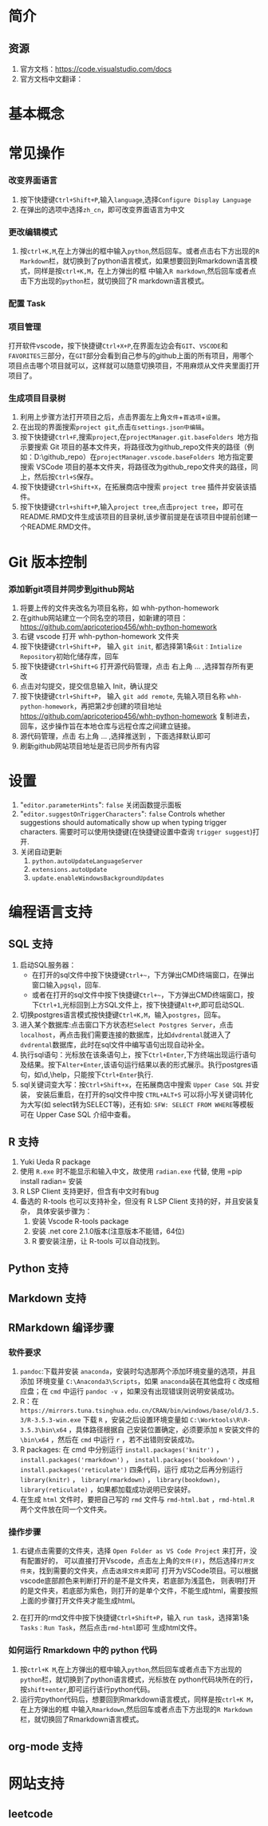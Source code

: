 # 简介

## 资源
1. 官方文档：https://code.visualstudio.com/docs
2. 官方文档中文翻译：

# 基本概念

# 常见操作
### 改变界面语言
1. 按下快捷键`Ctrl+Shift+P`,输入`language`,选择`Configure Display Language`
2. 在弹出的选项中选择`zh_cn`，即可改变界面语言为中文


### 更改编辑模式
1. 按`ctrl+K,M`,在上方弹出的框中输入`python`,然后回车。或者点击右下方出现的`R Markdown`栏，就切换到了python语言模式，如果想要回到Rmarkdown语言模式，同样是按`ctrl+K,M`，在上方弹出的框
   中输入`R markdown`,然后回车或者点击下方出现的`python`栏，就切换回了R markdown语言模式。 
### 配置 Task

### 项目管理
打开软件vscode，按下快捷键`Ctrl+X+P`,在界面左边会有`GIT`、`VSCODE`和`FAVORITES`三部分，在`GIT`部分会看到自己参与的github上面的所有项目，用哪个项目点击哪个项目就可以，这样就可以随意切换项目，不用麻烦从文件夹里面打开项目了。
### 生成项目目录树
1. 利用上步骤方法打开项目之后，点击界面左上角`文件`+`首选项`+`设置`。
2. 在出现的界面搜索`project git`,点击`在settings.json中编辑`。
3. 按下快捷键`Ctrl+F`,搜索`project`,在`projectManager.git.baseFolders `地方指示要搜索 Git 项目的基本文件夹，将路径改为github_repo文件夹的路径（例如：D:\\github_repo）在`projectManager.vscode.baseFolders `地方指定要搜索 VSCode 项目的基本文件夹，将路径改为github_repo文件夹的路径，同上，然后按`Ctrl+S`保存。
4. 按下快捷键`Ctrl+Shift+X`，在拓展商店中搜索 `project tree` 插件并安装该插件。
5. 按下快捷键`Ctrl+shift+P`,输入`project tree`,点击`project tree`，即可在README.RMD文件生成该项目的目录树,该步骤前提是在该项目中提前创建一个README.RMD文件。
# Git 版本控制
### 添加新git项目并同步到github网站
1. 将要上传的文件夹改名为项目名称，如 whh-python-homework
2. 在github网站建立一个同名空的项目，如新建的项目：
   https://github.com/apricoteriop456/whh-python-homework
3. 右键 vscode 打开 whh-python-homework 文件夹
4. 按下快捷键`Ctrl+Shift+P`， 输入 `git init`, 都选择第1条`Git：Intialize Repository`初始化储存库，回车
5. 按下快捷键`Ctrl+Shift+G` 打开源代码管理，点击 右上角 ... ,选择暂存所有更改
6. 点击对勾提交，提交信息输入 Init，确认提交
7. 按下快捷键`Ctrl+Shift+P`， 输入 `git add remote`, 先输入项目名称
   `whh-python-homework`，再把第2步创建的项目地址
   https://github.com/apricoteriop456/whh-python-homework 复制进去，回车，这步操作旨在本地仓库与远程仓库之间建立链接。
8. 源代码管理，点击 右上角 ... ,选择推送到 ，下面选择默认即可
9. 刷新github网站项目地址是否已同步所有内容


# 设置
1. "`editor.parameterHints`": `false` 关闭函数提示面板
2. "`editor.suggestOnTriggerCharacters`": `false` Controls whether suggestions
   should automatically show up when typing trigger characters.
   需要时可以使用快捷键(在快捷键设置中查询 `trigger suggest`)打开.
3. 关闭自动更新
   1. `python.autoUpdateLanguageServer`
   2. `extensions.autoUpdate`
   3. `update.enableWindowsBackgroundUpdates`

# 编程语言支持
## SQL 支持
1. 启动SQL服务器：
   - 在打开的sql文件中按下快捷键`Ctrl+~`，下方弹出CMD终端窗口，在弹出窗口输入`pgsql`，回车.
   - 或者在打开的sql文件中按下快捷键`Ctrl+~`，下方弹出CMD终端窗口，按下`Ctrl+1`,光标回到上方SQL文件上，按下快捷键`Alt+P`,即可启动SQL.
2. 切换postgres语言模式按快捷键`Ctrl+K,M`，输入`postgres`，回车。
3. 进入某个数据库:点击窗口下方状态栏`Select Postgres Server`，点击`localhost`，再点击我们需要连接的数据库，比如`dvdrental`就进入了`dvdrental`数据库，此时在sql文件中编写语句出现自动补全。
4. 执行sql语句：光标放在该条语句上，按下`Ctrl+Enter`,下方终端出现运行语句及结果。按下`Alter+Enter`,该语句运行结果以表的形式展示。执行postgres语句，如\d,\help，只能按下`Ctrl+Enter`执行.
5. sql关键词变大写：按`Ctrl+Shift+x`，在拓展商店中搜索 `Upper Case SQL` 并安装，
   安装后重启，在打开的sql文件中按 `CTRL+ALT+S` 可以将小写关键词转化为大写(如
   select转为SELECT等)，还有如: `SFW: SELECT FROM WHERE`等模板可在 Upper Case
   SQL 介绍中查看。

## R 支持
   1. Yuki Ueda R package
   2. 使用 `R.exe` 时不能显示和输入中文，故使用 `radian.exe` 代替, 使用
      =pip install radian= 安装
   3. R LSP Client 支持更好，但含有中文时有bug
   4. 备选的 R-tools 也可以支持补全，但没有 R LSP Client 支持的好，并且安装复杂，
      具体安装步骤为：
      1. 安装 Vscode R-tools package
      2. 安装 .net core 2.1.0版本(注意版本不能错，64位)
      3. R 要安装注册，让 R-tools 可以自动找到。

## Python 支持

## Markdown 支持

## RMarkdown 编译步骤
### 软件要求
1. `pandoc`:下载并安装 `anaconda`，安装时勾选那两个添加环境变量的选项，并且添加
   环境变量 `C:\Anaconda3\Scripts`，如果 `anaconda`装在其他盘将 `C` 改成相应盘；在
   `cmd` 中运行 `pandoc -v` ，如果没有出现错误则说明安装成功。
2. R：在`https://mirrors.tuna.tsinghua.edu.cn/CRAN/bin/windows/base/old/3.5.3/R-3.5.3-win.exe`
   下载 `R` ，安装之后设置环境变量如 `C:\Worktools\R\R-3.5.3\bin\x64` ，具体路径根据自
   己安装位置确定，必须要添加 `R` 安装文件的 `\bin\x64` ，然后在
   `cmd` 中运行 `r` ，若不出错则安装成功。
3. R packages: 在 cmd 中分别运行 `install.packages('knitr')` ， `install.packages('rmarkdown')` ，
   `install.packages('bookdown')` ， `install.packages('reticulate')` 四条代码，运行
   成功之后再分别运行 `library(knitr)` ， `library(rmarkdown)` ，
   `library(bookdown)`， `library(reticulate)` ，如果都加载成功说明已安装好。
4. 在生成 `html` 文件时，要把自己写的 `rmd` 文件与 `rmd-html.bat` ，`rmd-html.R` 两个文件放在同一个文件夹。
 
### 操作步骤
1. 右键点击需要的文件夹，选择 `Open Folder as VS Code Project` 来打开，没有配置好的，
   可以直接打开Vscode，点击左上角的`文件(F)`，然后选择`打开文件夹`，找到需要的文件夹，点击`选择文件夹`即可
   打开为VSCode项目。可以根据vscode底部颜色来判断打开的是不是文件夹，若底部为浅蓝色，
   则表明打开的是文件夹，若底部为紫色，则打开的是单个文件，不能生成html，需要按照上面的步骤打开文件夹才能生成html。
   
2. 在打开的rmd文件中按下快捷键`Ctrl+Shift+P`，输入 `run task`，选择第1条`Tasks：Run Task`，然后点击`rmd-html`即可
   生成html文件。

### 如何运行 Rmarkdown 中的 python 代码
1. 按`ctrl+K M`,在上方弹出的框中输入`python`,然后回车或者点击下方出现的`python`栏，就切换到了python语言模式，光标放在
   python代码块所在的行，按`shift+enter`,即可运行该行python代码。
2. 运行完python代码后，想要回到Rmarkdown语言模式，同样是按`ctrl+K M`，在上方弹出的框
   中输入`Rmarkdown`,然后回车或者点击下方出现的`R Markdown`栏，就切换回了Rmarkdown语言模式。 


## org-mode 支持

# 网站支持
## leetcode
